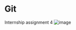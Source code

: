 # Git
Internship assignment 4
![image](https://github.com/user-attachments/assets/8984f30d-425c-4de5-a635-74bff4988b78)
